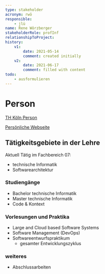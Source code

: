 ```yaml
---
type: stakeholder
acronym: rwö
responsible: 
    - jlü
name: Rene Wörzberger
stakeholderRole: profInf
relationshipToProject: 
history:
    v1:
        date: 2021-05-14
        comment: created initially
    v2:
        date: 2021-06-17
        comment: filled with content
todo:
    - ausformulieren
---
```

# Person
[TH Köln Person](https://www.th-koeln.de/personen/rene.woerzberger/)

[Persönliche Webseite](https://rene.woerzberger.de/)


## Tätigkeitsgebiete in der Lehre
Aktuell Tätig im Fachbereich 07:
* technische Informatik
* Softwarearchitektur

### Studiengänge
* Bachelor technische Informatik
* Master technische Informatik
* Code & Kontext

### Vorlesungen und Praktika
* Large and Cloud based Software Systems
* Software Management (DevOps)
* Softwareentwurfspraktikum 
    * gesamter Entwicklungszyklus

### weiteres
* Abschlussarbeiten
